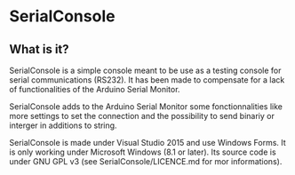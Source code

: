 # SerialConsole

## What is it?

SerialConsole is a simple console meant to be use as a testing console for serial communications (RS232). It has been made to compensate for a lack of functionalities of the Arduino Serial Monitor.

SerialConsole adds to the Arduino Serial Monitor some fonctionnalities like more settings to set the connection and the possibility to send binariy or interger in additions to string.

SerialConsole is made under Visual Studio 2015 and use Windows Forms. It is only working under Microsoft Windows (8.1 or later). Its source code is under GNU GPL v3 (see SerialConsole/LICENCE.md for mor informations).
